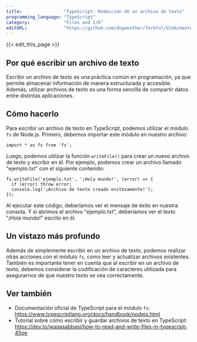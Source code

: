 ```yaml
---
title:                "TypeScript: Redacción de un archivo de texto"
programming_language: "TypeScript"
category:             "Files and I/O"
editURL:              "https://github.com/dogweather/forkful/blob/master/content/es/typescript/writing-a-text-file.md"
---
```


{{< edit_this_page >}}

## Por qué escribir un archivo de texto

Escribir un archivo de texto es una práctica común en programación, ya que permite almacenar información de manera estructurada y accesible. Además, utilizar archivos de texto es una forma sencilla de compartir datos entre distintas aplicaciones.

## Cómo hacerlo

Para escribir un archivo de texto en TypeScript, podemos utilizar el módulo `fs` de Node.js. Primero, debemos importar este módulo en nuestro archivo:

```
import * as fs from 'fs';
```

Luego, podemos utilizar la función `writeFile()` para crear un nuevo archivo de texto y escribir en él. Por ejemplo, podemos crear un archivo llamado "ejemplo.txt" con el siguiente contenido:

```
fs.writeFile('ejemplo.txt', '¡Hola mundo!', (error) => {
  if (error) throw error;
  console.log('¡Archivo de texto creado exitosamente!');
});
```

Al ejecutar este código, deberíamos ver el mensaje de éxito en nuestra consola. Y si abrimos el archivo "ejemplo.txt", deberíamos ver el texto "¡Hola mundo!" escrito en él.

## Un vistazo más profundo

Además de simplemente escribir en un archivo de texto, podemos realizar otras acciones con el módulo `fs`, como leer y actualizar archivos existentes. También es importante tener en cuenta que al escribir en un archivo de texto, debemos considerar la codificación de caracteres utilizada para asegurarnos de que nuestro texto se vea correctamente.

## Ver también

- Documentación oficial de TypeScript para el módulo `fs`: https://www.typescriptlang.org/docs/handbook/nodejs.html
- Tutorial sobre cómo escribir y guardar archivos de texto en TypeScript: https://dev.to/waqasabbasi/how-to-read-and-write-files-in-typescript-45pe